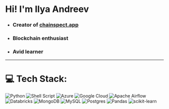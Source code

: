 # Hi! I'm Ilya Andreev
 - ### Creator of [chainspect.app](https://chainspect.app/)
 - ### Blockchain enthusiast
 - ### Avid learner

<hr>

# 💻 Tech Stack:
![Python](https://img.shields.io/badge/python-3670A0?logo=python&logoColor=ffdd54) ![Shell Script](https://img.shields.io/badge/shell_script-%23121011.svg?logo=gnu-bash&logoColor=white) ![Azure](https://img.shields.io/badge/azure-%230072C6.svg?logo=azure-devops&logoColor=white) ![Google Cloud](https://img.shields.io/badge/Google%20Cloud-%234285F4.svg?logo=google-cloud&logoColor=white) ![Apache Airflow](https://img.shields.io/badge/Apache%20Airflow-017CEE?logo=Apache%20Airflow&logoColor=white) ![Databricks](https://img.shields.io/badge/Databricks-FF3621?logo=Databricks&logoColor=white) ![MongoDB](https://img.shields.io/badge/MongoDB-%234ea94b.svg?logo=mongodb&logoColor=white) ![MySQL](https://img.shields.io/badge/mysql-%2300f.svg?logo=mysql&logoColor=white) ![Postgres](https://img.shields.io/badge/postgres-%23316192.svg?logo=postgresql&logoColor=white) ![Pandas](https://img.shields.io/badge/pandas-%23150458.svg?logo=pandas&logoColor=white) ![scikit-learn](https://img.shields.io/badge/scikit--learn-%23F7931E.svg?logo=scikit-learn&logoColor=white)



